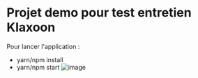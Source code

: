 # Projet demo pour test entretien Klaxoon
Pour lancer l'application : 
- yarn/npm install
- yarn/npm start
![image](https://user-images.githubusercontent.com/9532297/110223370-c483b880-7ed6-11eb-83a5-c933d218ce47.png)
